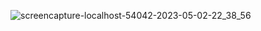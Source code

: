 ![screencapture-localhost-54042-2023-05-02-22_38_56](https://user-images.githubusercontent.com/105173457/235768321-760f0221-8e28-4460-8b89-04841755483a.png)
